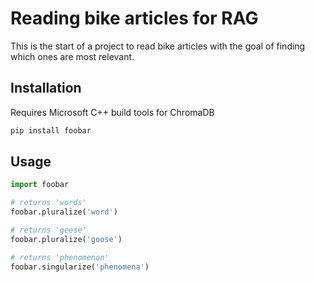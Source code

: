 # Reading bike articles for RAG

This is the start of a project to read bike articles with the goal of finding which ones are most relevant.

## Installation

Requires Microsoft C++ build tools for ChromaDB

```bash
pip install foobar
```

## Usage

```python
import foobar

# returns 'words'
foobar.pluralize('word')

# returns 'geese'
foobar.pluralize('goose')

# returns 'phenomenon'
foobar.singularize('phenomena')
```